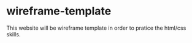 # wireframe-template
 This website will be wireframe template in order to pratice the html/css skills. 
